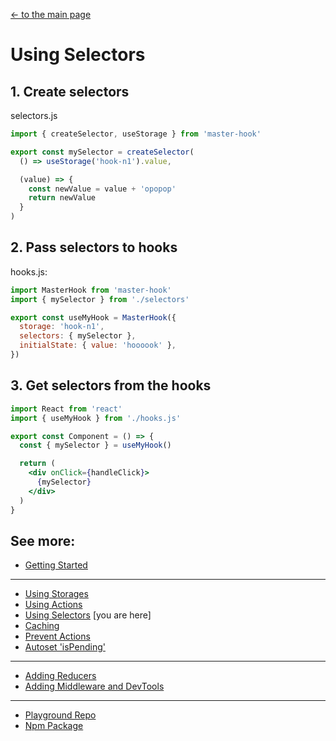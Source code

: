 [<- to the main page](https://github.com/opium-pro/master-hook)

# Using Selectors

## 1. Create selectors
selectors.js
```js
import { createSelector, useStorage } from 'master-hook'

export const mySelector = createSelector(
  () => useStorage('hook-n1').value,

  (value) => {
    const newValue = value + 'opopop'
    return newValue
  }
)
```

## 2. Pass selectors to hooks
hooks.js:
```js
import MasterHook from 'master-hook'
import { mySelector } from './selectors'

export const useMyHook = MasterHook({
  storage: 'hook-n1',
  selectors: { mySelector },
  initialState: { value: 'hoooook' },
})
```

## 3. Get selectors from the hooks

```jsx
import React from 'react'
import { useMyHook } from './hooks.js'

export const Component = () => {
  const { mySelector } = useMyHook()

  return (
    <div onClick={handleClick}>
      {mySelector}
    </div>
  )
}
```

## See more:

* [Getting Started](https://github.com/opium-pro/master-hook/blob/master/docs/GETTING_STARTED.md)
---
* [Using Storages](https://github.com/opium-pro/master-hook/blob/master/docs/STORAGES.md)
* [Using Actions](https://github.com/opium-pro/master-hook/blob/master/docs/ACTIONS.md)
* [Using Selectors](https://github.com/opium-pro/master-hook/blob/master/docs/SELECTORS.md) [you are here]
* [Caching](https://github.com/opium-pro/master-hook/blob/master/docs/CACHING.md)
* [Prevent Actions](https://github.com/opium-pro/master-hook/blob/master/docs/PREVENT_ACTIONS.md)
* [Autoset 'isPending'](https://github.com/opium-pro/master-hook/blob/master/docs/IS_PENDING.md)
---
* [Adding Reducers](https://github.com/opium-pro/master-hook/blob/master/docs/REDUCERS.md)
* [Adding Middleware and DevTools](https://github.com/opium-pro/master-hook/blob/master/docs/MIDDLEWARE.md)
---
* [Playground Repo](https://github.com/opium-pro/master-hook-playground)
* [Npm Package](https://www.npmjs.com/package/master-hook)